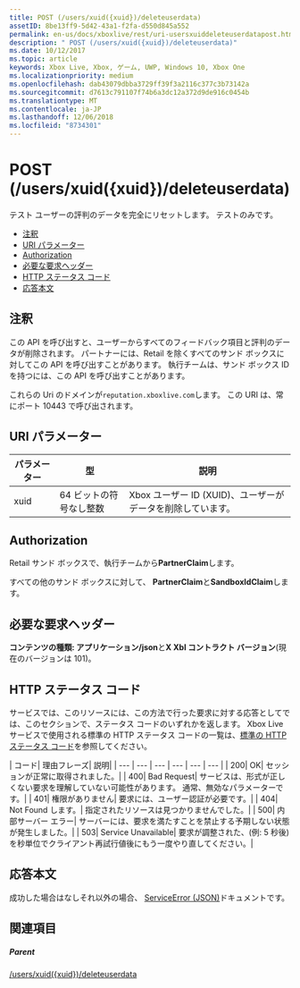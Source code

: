 ```yaml
---
title: POST (/users/xuid({xuid})/deleteuserdata)
assetID: 8be13ff9-5d42-43a1-f2fa-d550d845a552
permalink: en-us/docs/xboxlive/rest/uri-usersxuiddeleteuserdatapost.html
description: " POST (/users/xuid({xuid})/deleteuserdata)"
ms.date: 10/12/2017
ms.topic: article
keywords: Xbox Live, Xbox, ゲーム, UWP, Windows 10, Xbox One
ms.localizationpriority: medium
ms.openlocfilehash: dab43079dbba3729ff39f3a2116c377c3b73142a
ms.sourcegitcommit: d7613c791107f74b6a3dc12a372d9de916c0454b
ms.translationtype: MT
ms.contentlocale: ja-JP
ms.lasthandoff: 12/06/2018
ms.locfileid: "8734301"
---
```

# <a name="post-usersxuidxuiddeleteuserdata"></a>POST (/users/xuid({xuid})/deleteuserdata)
テスト ユーザーの評判のデータを完全にリセットします。 テストのみです。

  * [注釈](#ID4EQ)
  * [URI パラメーター](#ID4E5)
  * [Authorization](#ID4EJB)
  * [必要な要求ヘッダー](#ID4E3B)
  * [HTTP ステータス コード](#ID4EHC)
  * [応答本文](#ID4EJF)

<a id="ID4EQ"></a>


## <a name="remarks"></a>注釈

この API を呼び出すと、ユーザーからすべてのフィードバック項目と評判のデータが削除されます。 パートナーには、Retail を除くすべてのサンド ボックスに対してこの API を呼び出すことがあります。 執行チームは、サンド ボックス ID を持つには、この API を呼び出すことがあります。

これらの Uri のドメインが`reputation.xboxlive.com`します。 この URI は、常にポート 10443 で呼び出されます。

<a id="ID4E5"></a>


## <a name="uri-parameters"></a>URI パラメーター

| パラメーター| 型| 説明|
| --- | --- | --- |
| xuid| 64 ビットの符号なし整数| Xbox ユーザー ID (XUID)、ユーザーがデータを削除しています。|

<a id="ID4EJB"></a>


## <a name="authorization"></a>Authorization

Retail サンド ボックスで、執行チームから**PartnerClaim**します。

すべての他のサンド ボックスに対して、 **PartnerClaim**と**SandboxIdClaim**します。

<a id="ID4E3B"></a>


## <a name="required-request-headers"></a>必要な要求ヘッダー

**コンテンツの種類: アプリケーション/json**と**X Xbl コントラクト バージョン**(現在のバージョンは 101)。

<a id="ID4EHC"></a>


## <a name="http-status-codes"></a>HTTP ステータス コード

サービスでは、このリソースには、この方法で行った要求に対する応答としてでは、このセクションで、ステータス コードのいずれかを返します。 Xbox Live サービスで使用される標準の HTTP ステータス コードの一覧は、[標準の HTTP ステータス コード](../../additional/httpstatuscodes.md)を参照してください。

| コード| 理由フレーズ| 説明|
| --- | --- | --- | --- | --- | --- |
| 200| OK| セッションが正常に取得されました。|
| 400| Bad Request| サービスは、形式が正しくない要求を理解していない可能性があります。 通常、無効なパラメーターです。|
| 401| 権限がありません| 要求には、ユーザー認証が必要です。|
| 404| Not Found します。| 指定されたリソースは見つかりませんでした。|
| 500| 内部サーバー エラー| サーバーには、要求を満たすことを禁止する予期しない状態が発生しました。|
| 503| Service Unavailable| 要求が調整された、(例: 5 秒後) を秒単位でクライアント再試行値後にもう一度やり直してください。|

<a id="ID4EJF"></a>


## <a name="response-body"></a>応答本文

成功した場合はなしそれ以外の場合、 [ServiceError (JSON)](../../json/json-serviceerror.md)ドキュメントです。

<a id="ID4EWF"></a>


## <a name="see-also"></a>関連項目

<a id="ID4EYF"></a>


##### <a name="parent"></a>Parent

[/users/xuid({xuid})/deleteuserdata](uri-usersxuiddeleteuserdata.md)
